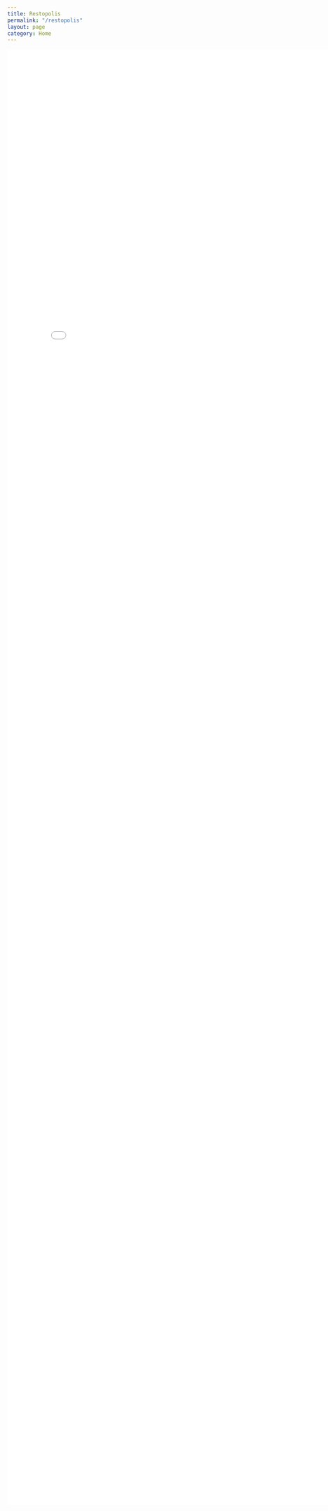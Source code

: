 ```yaml
---
title: Restopolis
permalink: "/restopolis"
layout: page
category: Home
---
```



<embed src="{{ site.baseurl }}/assets/restopolis-move.pdf#toolbar=0&navpanes=0&scrollbar=0" type="application/pdf" width="800" height="3320px" />
